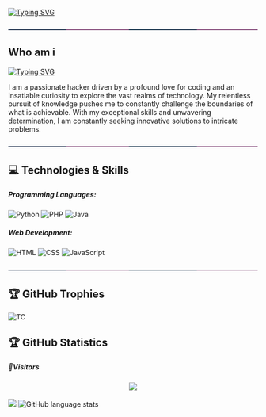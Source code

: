 [![Typing SVG](https://readme-typing-svg.herokuapp.com/?color=00FFFF&size=70&center=true&vCenter=true&height=100&width=1000&lines=Welcome+To+TE4M-CIPH3R)](https://github.com/TEAM-CIPHER-404)

<p align="center"><img src="./assets/images/line.svg">


## Who am i

[![Typing SVG](https://readme-typing-svg.herokuapp.com/?color=%23F70B10&size=27&lines=hey+there,+This+is+FURY;Founder+of+TE4M-CIPHER)](https://github.com/TEAM-CIPHER-404)

I am a passionate hacker driven by a profound love for coding and an insatiable curiosity to explore the vast realms of technology. My relentless pursuit of knowledge pushes me to constantly challenge the boundaries of what is achievable. With my exceptional skills and unwavering determination, I am constantly seeking innovative solutions to intricate problems.

<p align="center"><img src="./assets/images/line.svg">

## 💻 Technologies & Skills
##### Programming Languages: 
![Python](https://img.shields.io/badge/python-3670A0?style=for-the-badge&logo=python&logoColor=ffdd54) 
![PHP](https://img.shields.io/badge/php-%23777BB4.svg?style=for-the-badge&logo=php&logoColor=white)
![Java](https://img.shields.io/badge/java-%23ED8B00.svg?style=for-the-badge&logo=java&logoColor=white)

##### Web Development: 
![HTML](https://img.shields.io/badge/html-%23E34F26.svg?style=for-the-badge&logo=html&logoColor=white)
![CSS](https://img.shields.io/badge/css-%231572B6.svg?style=for-the-badge&logo=css&logoColor=white)
![JavaScript](https://img.shields.io/badge/javascript-%23323330.svg?style=for-the-badge&logo=javascript&logoColor=%23F7DF1E)


<p align="center"><img src="./assets/images/line.svg">

## 🏆 GitHub Trophies
![TC](https://github-profile-trophy.vercel.app/?username=TEAM-CIPHER-404&theme=radical&no-frame=false&no-bg=true&margin-w=4)

## 🏆 GitHub Statistics

##### 👀Visitors
<p align="center"> 
<img src="https://profile-counter.glitch.me/TEAM-CIPHER-404/count.svg" />
</p>
<img src="https://github-readme-stats.vercel.app/api?username=TEAM-CIPHER-404&show_icons=true&theme=radical"/>
<img src="https://github-readme-stats.vercel.app/api/top-langs/?username=TEAM-CIPHER-404&theme=dark&border_radius=10&hide_title=true&layout=compact&langs_count=20" alt="GitHub language stats" width="400">
